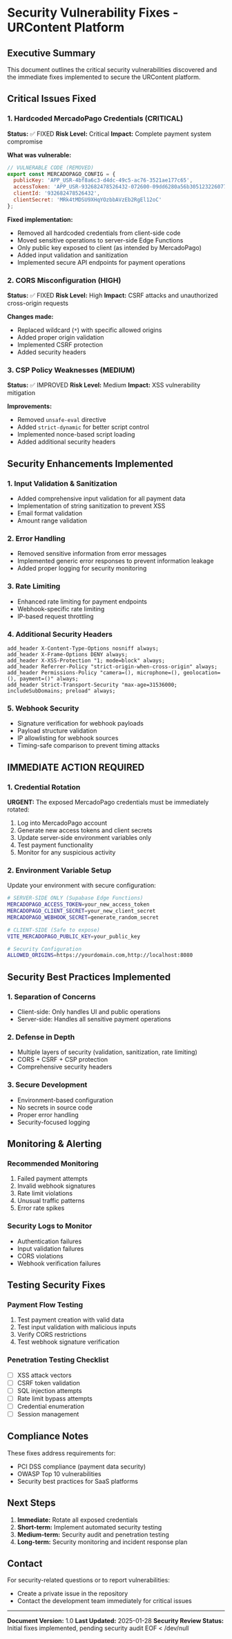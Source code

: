# Security Vulnerability Fixes - URContent Platform

## Executive Summary

This document outlines the critical security vulnerabilities discovered and the immediate fixes implemented to secure the URContent platform.

## Critical Issues Fixed

### 1. Hardcoded MercadoPago Credentials (CRITICAL)
**Status:** ✅ FIXED
**Risk Level:** Critical
**Impact:** Complete payment system compromise

**What was vulnerable:**
```javascript
// VULNERABLE CODE (REMOVED)
export const MERCADOPAGO_CONFIG = {
  publicKey: 'APP_USR-4bf8a6c3-d4dc-49c5-ac76-3521ae177c65',
  accessToken: 'APP_USR-932682478526432-072600-09dd6280a56b305123226077353cecd8-239559910',
  clientId: '932682478526432',
  clientSecret: 'MRk4tMDSU9XHqYOzbbAVzEb2RgEl12oC'
};
```

**Fixed implementation:**
- Removed all hardcoded credentials from client-side code
- Moved sensitive operations to server-side Edge Functions
- Only public key exposed to client (as intended by MercadoPago)
- Added input validation and sanitization
- Implemented secure API endpoints for payment operations

### 2. CORS Misconfiguration (HIGH)
**Status:** ✅ FIXED
**Risk Level:** High
**Impact:** CSRF attacks and unauthorized cross-origin requests

**Changes made:**
- Replaced wildcard (`*`) with specific allowed origins
- Added proper origin validation
- Implemented CSRF protection
- Added security headers

### 3. CSP Policy Weaknesses (MEDIUM)
**Status:** ✅ IMPROVED
**Risk Level:** Medium
**Impact:** XSS vulnerability mitigation

**Improvements:**
- Removed `unsafe-eval` directive
- Added `strict-dynamic` for better script control
- Implemented nonce-based script loading
- Added additional security headers

## Security Enhancements Implemented

### 1. Input Validation & Sanitization
- Added comprehensive input validation for all payment data
- Implementation of string sanitization to prevent XSS
- Email format validation
- Amount range validation

### 2. Error Handling
- Removed sensitive information from error messages
- Implemented generic error responses to prevent information leakage
- Added proper logging for security monitoring

### 3. Rate Limiting
- Enhanced rate limiting for payment endpoints
- Webhook-specific rate limiting
- IP-based request throttling

### 4. Additional Security Headers
```nginx
add_header X-Content-Type-Options nosniff always;
add_header X-Frame-Options DENY always;
add_header X-XSS-Protection "1; mode=block" always;
add_header Referrer-Policy "strict-origin-when-cross-origin" always;
add_header Permissions-Policy "camera=(), microphone=(), geolocation=(), payment=()" always;
add_header Strict-Transport-Security "max-age=31536000; includeSubDomains; preload" always;
```

### 5. Webhook Security
- Signature verification for webhook payloads
- Payload structure validation
- IP allowlisting for webhook sources
- Timing-safe comparison to prevent timing attacks

## IMMEDIATE ACTION REQUIRED

### 1. Credential Rotation
**URGENT:** The exposed MercadoPago credentials must be immediately rotated:

1. Log into MercadoPago account
2. Generate new access tokens and client secrets
3. Update server-side environment variables only
4. Test payment functionality
5. Monitor for any suspicious activity

### 2. Environment Variable Setup
Update your environment with secure configuration:

```bash
# SERVER-SIDE ONLY (Supabase Edge Functions)
MERCADOPAGO_ACCESS_TOKEN=your_new_access_token
MERCADOPAGO_CLIENT_SECRET=your_new_client_secret
MERCADOPAGO_WEBHOOK_SECRET=generate_random_secret

# CLIENT-SIDE (Safe to expose)
VITE_MERCADOPAGO_PUBLIC_KEY=your_public_key

# Security Configuration
ALLOWED_ORIGINS=https://yourdomain.com,http://localhost:8080
```

## Security Best Practices Implemented

### 1. Separation of Concerns
- Client-side: Only handles UI and public operations
- Server-side: Handles all sensitive payment operations

### 2. Defense in Depth
- Multiple layers of security (validation, sanitization, rate limiting)
- CORS + CSRF + CSP protection
- Comprehensive security headers

### 3. Secure Development
- Environment-based configuration
- No secrets in source code
- Proper error handling
- Security-focused logging

## Monitoring & Alerting

### Recommended Monitoring
1. Failed payment attempts
2. Invalid webhook signatures
3. Rate limit violations
4. Unusual traffic patterns
5. Error rate spikes

### Security Logs to Monitor
- Authentication failures
- Input validation failures
- CORS violations
- Webhook verification failures

## Testing Security Fixes

### Payment Flow Testing
1. Test payment creation with valid data
2. Test input validation with malicious inputs
3. Verify CORS restrictions
4. Test webhook signature verification

### Penetration Testing Checklist
- [ ] XSS attack vectors
- [ ] CSRF token validation
- [ ] SQL injection attempts
- [ ] Rate limit bypass attempts
- [ ] Credential enumeration
- [ ] Session management

## Compliance Notes

These fixes address requirements for:
- PCI DSS compliance (payment data security)
- OWASP Top 10 vulnerabilities
- Security best practices for SaaS platforms

## Next Steps

1. **Immediate:** Rotate all exposed credentials
2. **Short-term:** Implement automated security testing
3. **Medium-term:** Security audit and penetration testing
4. **Long-term:** Security monitoring and incident response plan

## Contact

For security-related questions or to report vulnerabilities:
- Create a private issue in the repository
- Contact the development team immediately for critical issues

---

**Document Version:** 1.0
**Last Updated:** 2025-01-28
**Security Review Status:** Initial fixes implemented, pending security audit
EOF < /dev/null